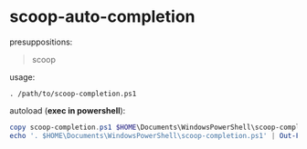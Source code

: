 # scoop-auto-completion

presuppositions:
> scoop

usage:
```
. /path/to/scoop-completion.ps1
```

autoload (**exec in powershell**):
```powershell
copy scoop-completion.ps1 $HOME\Documents\WindowsPowerShell\scoop-completion.ps1
echo '. $HOME\Documents\WindowsPowerShell\scoop-completion.ps1' | Out-File -Append $HOME\Documents\WindowsPowerShell\Microsoft.PowerShell_profile.ps1
```